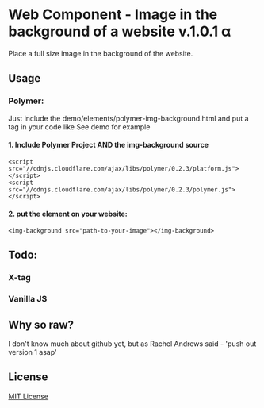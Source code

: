 # Web Component - Image in the background of a website v.1.0.1 α

Place a full size image in the background of the website.

## Usage

### Polymer:

Just include the demo/elements/polymer-img-background.html and put a tag in your code like <img-background src="img/1304-Nature_by_wakarii.jpg"></img-background>
See demo for example

#### 1. Include Polymer Project AND the img-background source

    
    <script src="//cdnjs.cloudflare.com/ajax/libs/polymer/0.2.3/platform.js"></script>
    <script src="//cdnjs.cloudflare.com/ajax/libs/polymer/0.2.3/polymer.js"></script>
    

#### 2. put the element on your website:

   
    <img-background src="path-to-your-image"></img-background>
    

## Todo:

### X-tag
### Vanilla JS

## Why so raw?

I don't know much about github yet, but as Rachel Andrews said - 'push out version 1 asap'

## License

[MIT License](http://en.wikipedia.org/wiki/MIT_License)
